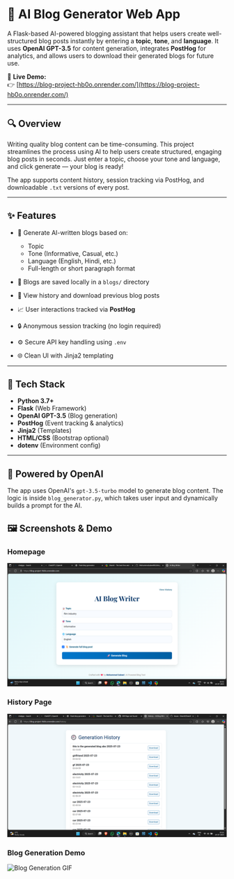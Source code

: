 # 📝 AI Blog Generator Web App

A Flask-based AI-powered blogging assistant that helps users create well-structured blog posts instantly by entering a **topic**, **tone**, and **language**. It uses **OpenAI GPT-3.5** for content generation, integrates **PostHog** for analytics, and allows users to download their generated blogs for future use.

🚀 **Live Demo:**  
👉 [https://blog-project-hb0o.onrender.com/](https://blog-project-hb0o.onrender.com/)

---

## 🔍 Overview

Writing quality blog content can be time-consuming. This project streamlines the process using AI to help users create structured, engaging blog posts in seconds. Just enter a topic, choose your tone and language, and click generate — your blog is ready!

The app supports content history, session tracking via PostHog, and downloadable `.txt` versions of every post.

---

## ✨ Features

- 🧠 Generate AI-written blogs based on:
  - Topic  
  - Tone (Informative, Casual, etc.)  
  - Language (English, Hindi, etc.)  
  - Full-length or short paragraph format  

- 💾 Blogs are saved locally in a `blogs/` directory
- 📜 View history and download previous blog posts
- 📈 User interactions tracked via **PostHog**
- 🔒 Anonymous session tracking (no login required)
- ⚙️ Secure API key handling using `.env`
- 🌐 Clean UI with Jinja2 templating

---

## 🧰 Tech Stack

- **Python 3.7+**
- **Flask** (Web Framework)
- **OpenAI GPT-3.5** (Blog generation)
- **PostHog** (Event tracking & analytics)
- **Jinja2** (Templates)
- **HTML/CSS** (Bootstrap optional)
- **dotenv** (Environment config)

---

## 🧠 Powered by OpenAI

The app uses OpenAI's `gpt-3.5-turbo` model to generate blog content. The logic is inside `blog_generator.py`, which takes user input and dynamically builds a prompt for the AI.

## 🖼️ Screenshots & Demo

### Homepage
![Homepage Screenshot](screenshots/homepage.png)

### History Page
![History Screenshot](screenshots/history_page.png)

### Blog Generation Demo
![Blog Generation GIF](screenshots/blog_generation.gif)

